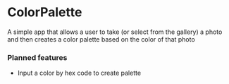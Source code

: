 # ColorPalette
A simple app that allows a user to take (or select from the gallery) a photo and then creates a color palette based on the color of that photo

### Planned features
* Input a color by hex code to create palette
